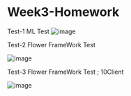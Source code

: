 # Week3-Homework
Test-1 ML Test
![image](https://user-images.githubusercontent.com/82348104/191165898-903a51e4-6a40-4b9b-bc4b-0b4a1f871d77.png)

Test-2 Flower FrameWork Test

![image](https://user-images.githubusercontent.com/82348104/191164986-c5028e42-90f7-4025-89dd-5699aa6ac3a3.png)

Test-3 Flower FrameWork Test ; 10Client

![image](https://user-images.githubusercontent.com/82348104/191180252-aa4c34e5-c7b9-491e-9038-9da09076a902.png)
